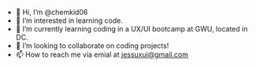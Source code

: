 - 👋 Hi, I’m @chemkid06
- 👀 I’m interested in learning code.
- 🌱 I’m currently learning coding in a UX/UI bootcamp at GWU, located in DC.
- 💞️ I’m looking to collaborate on coding projects!
- 📫 How to reach me via emial at jessuxui@gmail.com

<!---
chemkid06/chemkid06 is a ✨ special ✨ repository because its `README.md` (this file) appears on your GitHub profile.
You can click the Preview link to take a look at your changes.
--->
